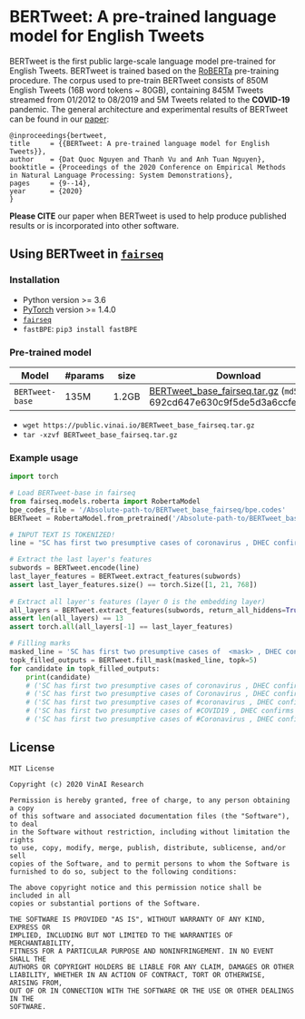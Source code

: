 # <a name="introduction"></a> BERTweet: A pre-trained language model for English Tweets 

BERTweet is the first public large-scale language model pre-trained for English Tweets. BERTweet is trained based on the [RoBERTa](https://github.com/pytorch/fairseq/blob/master/examples/roberta/README.md)  pre-training procedure. The corpus used to pre-train BERTweet consists of 850M English Tweets (16B word tokens ~ 80GB), containing 845M Tweets streamed from 01/2012 to 08/2019 and 5M Tweets related to the **COVID-19** pandemic. The general architecture and experimental results of BERTweet can be found in our [paper](https://aclanthology.org/2020.emnlp-demos.2/):

    @inproceedings{bertweet,
    title     = {{BERTweet: A pre-trained language model for English Tweets}},
    author    = {Dat Quoc Nguyen and Thanh Vu and Anh Tuan Nguyen},
    booktitle = {Proceedings of the 2020 Conference on Empirical Methods in Natural Language Processing: System Demonstrations},
    pages     = {9--14},
    year      = {2020}
    }

**Please CITE** our paper when BERTweet is used to help produce published results or is incorporated into other software.

## <a name="fairseq"></a> Using BERTweet in [`fairseq`](https://github.com/pytorch/fairseq) 

### <a name="install1"></a> Installation 

 -  Python version >= 3.6
 - [PyTorch](http://pytorch.org/) version >= 1.4.0
 - [`fairseq`](https://github.com/pytorch/fairseq)
 - `fastBPE`: `pip3 install fastBPE`

### <a name="models1"></a> Pre-trained model 

Model | #params | size | Download
---|---|---|---
`BERTweet-base` | 135M | 1.2GB | [BERTweet_base_fairseq.tar.gz](https://public.vinai.io/BERTweet_base_fairseq.tar.gz) (`md5sum` 692cd647e630c9f5de5d3a6ccfea6eb2)

 - `wget https://public.vinai.io/BERTweet_base_fairseq.tar.gz`
 - `tar -xzvf BERTweet_base_fairseq.tar.gz`

### <a name="usage1"></a> Example usage 

```python
import torch

# Load BERTweet-base in fairseq
from fairseq.models.roberta import RobertaModel
bpe_codes_file = '/Absolute-path-to/BERTweet_base_fairseq/bpe.codes'
BERTweet = RobertaModel.from_pretrained('/Absolute-path-to/BERTweet_base_fairseq', checkpoint_file='model.pt', bpe='fastbpe', bpe_codes=bpe_codes_file).eval()

# INPUT TEXT IS TOKENIZED!
line = "SC has first two presumptive cases of coronavirus , DHEC confirms HTTPURL via @USER :cry:"  

# Extract the last layer's features  
subwords = BERTweet.encode(line)  
last_layer_features = BERTweet.extract_features(subwords)  
assert last_layer_features.size() == torch.Size([1, 21, 768])  
  
# Extract all layer's features (layer 0 is the embedding layer)  
all_layers = BERTweet.extract_features(subwords, return_all_hiddens=True)  
assert len(all_layers) == 13  
assert torch.all(all_layers[-1] == last_layer_features)  

# Filling marks  
masked_line = 'SC has first two presumptive cases of  <mask> , DHEC confirms HTTPURL via @USER :cry:'  
topk_filled_outputs = BERTweet.fill_mask(masked_line, topk=5)  
for candidate in topk_filled_outputs:  
    print(candidate)
    # ('SC has first two presumptive cases of coronavirus , DHEC confirms HTTPURL via @USER :cry:', 0.8643638491630554, 'coronavirus')
    # ('SC has first two presumptive cases of Coronavirus , DHEC confirms HTTPURL via @USER :cry:', 0.04520644247531891, 'Coronavirus')
    # ('SC has first two presumptive cases of #coronavirus , DHEC confirms HTTPURL via @USER :cry:', 0.035870883613824844, '#coronavirus')
    # ('SC has first two presumptive cases of #COVID19 , DHEC confirms HTTPURL via @USER :cry:', 0.029708299785852432, '#COVID19')
    # ('SC has first two presumptive cases of #Coronavirus , DHEC confirms HTTPURL via @USER :cry:', 0.005226477049291134, '#Coronavirus')

```

## License
    
    MIT License

    Copyright (c) 2020 VinAI Research

    Permission is hereby granted, free of charge, to any person obtaining a copy
    of this software and associated documentation files (the "Software"), to deal
    in the Software without restriction, including without limitation the rights
    to use, copy, modify, merge, publish, distribute, sublicense, and/or sell
    copies of the Software, and to permit persons to whom the Software is
    furnished to do so, subject to the following conditions:

    The above copyright notice and this permission notice shall be included in all
    copies or substantial portions of the Software.

    THE SOFTWARE IS PROVIDED "AS IS", WITHOUT WARRANTY OF ANY KIND, EXPRESS OR
    IMPLIED, INCLUDING BUT NOT LIMITED TO THE WARRANTIES OF MERCHANTABILITY,
    FITNESS FOR A PARTICULAR PURPOSE AND NONINFRINGEMENT. IN NO EVENT SHALL THE
    AUTHORS OR COPYRIGHT HOLDERS BE LIABLE FOR ANY CLAIM, DAMAGES OR OTHER
    LIABILITY, WHETHER IN AN ACTION OF CONTRACT, TORT OR OTHERWISE, ARISING FROM,
    OUT OF OR IN CONNECTION WITH THE SOFTWARE OR THE USE OR OTHER DEALINGS IN THE
    SOFTWARE.


